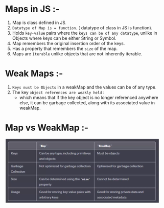 # Maps in JS :-

1. Map is class defined in JS.
2. `Datatype of Map is = function`. ( datatype of class in JS is function).
3. Holds `key-value` pairs where the `keys can be of any datatype`,
   unlike in Objects where keys can be either String or Symbol.
4. Map remembers the original insertion order of the keys.
5. Has a property that remembers the `size` of the map.
6. Maps are `Iterable` unlike objects that are not inherently iterable.

# Weak Maps :-

1. `Keys must be Objects` in a weakMap and the values can be of any type.
2. The key `object references are weakly held` :
    - which means that if the key object is no longer referenced anywhere else, it can be garbage collected, along with its associated value in weakMap.

# Map vs WeakMap :-

![map_vs_weakMap](../../../Images/map_vs_weakMap.png)
